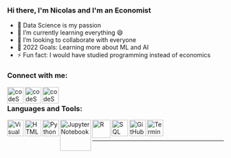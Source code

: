 ### Hi there, I'm Nicolas and I'm an Economist

- 🧩 Data Science is my passion
- 🌱 I’m currently learning everything 😄
- 👯 I’m looking to collaborate with everyone
- 🥅  2022 Goals: Learning more about ML and AI
- ⚡ Fun fact: I would have studied programming instead of economics

### Connect with me:

[<img align="left" alt="codeSTACKr | Twitter" width="38px" src="https://cdn.jsdelivr.net/npm/simple-icons@v3/icons/twitter.svg" />][twitter]
[<img align="left" alt="codeSTACKr | LinkedIn" width="38px" src="https://cdn.jsdelivr.net/npm/simple-icons@v3/icons/linkedin.svg" />][linkedin]
[<img align="left" alt="codeSTACKr | Instagram" width="38px" src="https://cdn.jsdelivr.net/npm/simple-icons@v3/icons/instagram.svg" />][instagram]

<br />

### Languages and Tools:

<img align="left" alt="Visual Studio Code" width="38px" src="https://user-images.githubusercontent.com/89324282/144120347-67c57724-642b-42f1-b11e-2bfbc7dabaa2.png" />
<img align="left" alt="HTML5" width="38px" src="https://user-images.githubusercontent.com/89324282/144120974-952d3c50-b681-4ad6-b934-8081c6d4010d.png" />
<img align="left" alt="Python" width="38px" src="https://user-images.githubusercontent.com/89324282/144120338-e08bc4d4-c595-4808-81f8-5955560ed5cd.png" />
<img align="left" alt="Jupyter Notebook" width="72px" src="https://user-images.githubusercontent.com/89324282/144120352-7cc6967a-0be2-4685-822f-4cae2acd397b.png" />
<img align="left" alt="R" width="42px" src="https://user-images.githubusercontent.com/89324282/144120343-6c38c087-3885-4a9a-b105-afeda24c7fe4.png" />
<img align="left" alt="SQL" width="38px" src="https://user-images.githubusercontent.com/89324282/144120349-3baafec0-6072-488c-8a20-04dc03393b7d.png" />
<img align="left" alt="GitHub" width="38px" src="https://user-images.githubusercontent.com/89324282/144120348-3fd7df79-4669-46af-b956-945ea061aa08.png" />
<img align="left" alt="Terminal" width="38px" src="https://user-images.githubusercontent.com/89324282/144120354-f755cc76-f0f2-40a5-b6c3-8d658973f4a1.png" />

<br />
<br />

---

[twitter]: https://twitter.com/nicolastibata_
[instagram]: https://instagram.com/nicolastibata_?utm_medium=copy_link
[linkedin]: https://www.linkedin.com/in/nicol%C3%A1s-tibat%C3%A1-657238179

<!---
nicolastibata/nicolastibata is a ✨ special ✨ repository because its `README.md` (this file) appears on your GitHub profile.
You can click the Preview link to take a look at your changes.
--->
